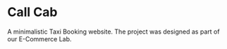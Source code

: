 # Call Cab
A minimalistic Taxi Booking website.
The project was designed as part of our E-Commerce Lab. 
